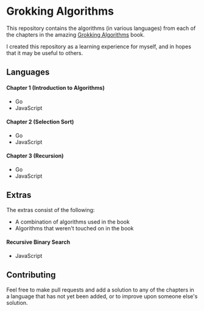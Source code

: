 # Grokking Algorithms

This repository contains the algorithms (in various languages) from each of the chapters in the amazing [Grokking Algorithms](https://www.manning.com/bhargava) book.

I created this repository as a learning experience for myself, and in hopes that it may be useful to others.

## Languages

#### Chapter 1 (Introduction to Algorithms)

- Go
- JavaScript

#### Chapter 2 (Selection Sort)

- Go
- JavaScript

#### Chapter 3 (Recursion)

- Go
- JavaScript

## Extras

The extras consist of the following:

- A combination of algorithms used in the book
- Algorithms that weren't touched on in the book

#### Recursive Binary Search

- JavaScript

## Contributing

Feel free to make pull requests and add a solution to any of the chapters in a language that has not yet been added, or to improve upon someone else's solution.